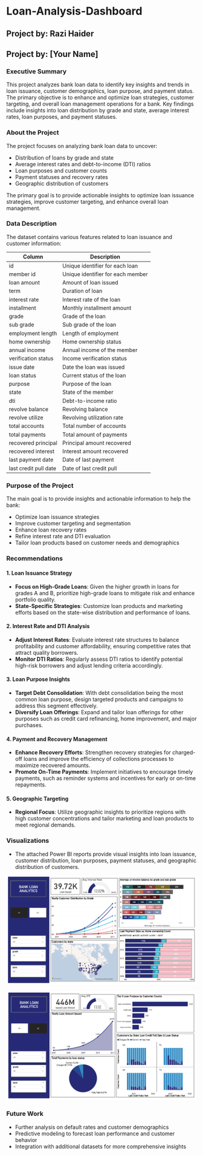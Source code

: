 # Loan-Analysis-Dashboard

## Project by: Razi Haider

## Project by: [Your Name]


### Executive Summary
This project analyzes bank loan data to identify key insights and trends in loan issuance, customer demographics, loan purpose, and payment status. The primary objective is to enhance and optimize loan strategies, customer targeting, and overall loan management operations for a bank. Key findings include insights into loan distribution by grade and state, average interest rates, loan purposes, and payment statuses.

### About the Project
The project focuses on analyzing bank loan data to uncover:
- Distribution of loans by grade and state
- Average interest rates and debt-to-income (DTI) ratios
- Loan purposes and customer counts
- Payment statuses and recovery rates
- Geographic distribution of customers

The primary goal is to provide actionable insights to optimize loan issuance strategies, improve customer targeting, and enhance overall loan management.

### Data Description
The dataset contains various features related to loan issuance and customer information:

| Column              | Description                          | 
|---------------------|--------------------------------------|
| id                  | Unique identifier for each loan      | 
| member id           | Unique identifier for each member    | 
| loan amount         | Amount of loan issued                | 
| term                | Duration of loan                     | 
| interest rate       | Interest rate of the loan            | 
| installment         | Monthly installment amount           | 
| grade               | Grade of the loan                    | 
| sub grade           | Sub grade of the loan                | 
| employment length   | Length of employment                 | 
| home ownership      | Home ownership status                | 
| annual income       | Annual income of the member          | 
| verification status | Income verification status           | 
| issue date          | Date the loan was issued             |
| loan status         | Current status of the loan           | 
| purpose             | Purpose of the loan                  | 
| state               | State of the member                  | 
| dti                 | Debt-to-income ratio                 | 
| revolve balance     | Revolving balance                    | 
| revolve utilize     | Revolving utilization rate           | 
| total accounts      | Total number of accounts             | 
| total payments      | Total amount of payments             | 
| recovered principal | Principal amount recovered           | 
| recovered interest  | Interest amount recovered            |
| last payment date   | Date of last payment                 | 
| last credit pull date | Date of last credit pull           | 

### Purpose of the Project
The main goal is to provide insights and actionable information to help the bank:
- Optimize loan issuance strategies
- Improve customer targeting and segmentation
- Enhance loan recovery rates
- Refine interest rate and DTI evaluation
- Tailor loan products based on customer needs and demographics

### Recommendations

#### 1. Loan Issuance Strategy
- **Focus on High-Grade Loans**: Given the higher growth in loans for grades A and B, prioritize high-grade loans to mitigate risk and enhance portfolio quality.
- **State-Specific Strategies**: Customize loan products and marketing efforts based on the state-wise distribution and performance of loans.

#### 2. Interest Rate and DTI Analysis
- **Adjust Interest Rates**: Evaluate interest rate structures to balance profitability and customer affordability, ensuring competitive rates that attract quality borrowers.
- **Monitor DTI Ratios**: Regularly assess DTI ratios to identify potential high-risk borrowers and adjust lending criteria accordingly.

#### 3. Loan Purpose Insights
- **Target Debt Consolidation**: With debt consolidation being the most common loan purpose, design targeted products and campaigns to address this segment effectively.
- **Diversify Loan Offerings**: Expand and tailor loan offerings for other purposes such as credit card refinancing, home improvement, and major purchases.

#### 4. Payment and Recovery Management
- **Enhance Recovery Efforts**: Strengthen recovery strategies for charged-off loans and improve the efficiency of collections processes to maximize recovered amounts.
- **Promote On-Time Payments**: Implement initiatives to encourage timely payments, such as reminder systems and incentives for early or on-time repayments.

#### 5. Geographic Targeting
- **Regional Focus**: Utilize geographic insights to prioritize regions with high customer concentrations and tailor marketing and loan products to meet regional demands.

### Visualizations
- The attached Power BI reports provide visual insights into loan issuance, customer distribution, loan purposes, payment statuses, and geographic distribution of customers.

![Report_Page01](https://github.com/razi-haider/Bank-Loan-Analysis-Dashboard/blob/main/Report_Page01.png)

![Report_Page02](https://github.com/razi-haider/Bank-Loan-Analysis-Dashboard/blob/main/Report_Page02.png)

### Future Work
- Further analysis on default rates and customer demographics
- Predictive modeling to forecast loan performance and customer behavior
- Integration with additional datasets for more comprehensive insights


